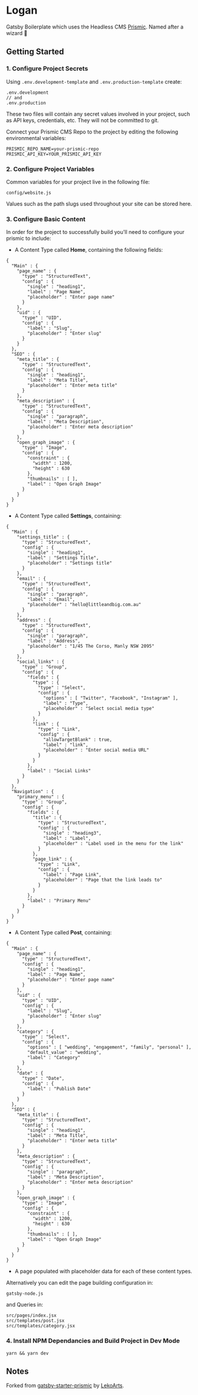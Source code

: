 # Logan

Gatsby Boilerplate which uses the Headless CMS [Prismic](https://prismic.io/). Named after a wizard 🧙

## Getting Started

### 1. Configure Project Secrets

Using `.env.development-template` and `.env.production-template` create:
```
.env.development
// and
.env.production
```

These two files will contain any secret values involved in your project, such as
API keys, credentials, etc. They will not be committed to git.

Connect your Prismic CMS Repo to the project by editing the following
environmental variables:
```
PRISMIC_REPO_NAME=your-prismic-repo
PRISMIC_API_KEY=YOUR_PRISMIC_API_KEY
```

### 2. Configure Project Variables
Common variables for your project live in the following file:
```
config/website.js
```
Values such as the path slugs used throughout your site can be stored here.

### 3. Configure Basic Content
In order for the project to successfully build you'll need to configure your prismic to include:

- A Content Type called **Home**, containing the following fields:
```
{
  "Main" : {
    "page_name" : {
      "type" : "StructuredText",
      "config" : {
        "single" : "heading1",
        "label" : "Page Name",
        "placeholder" : "Enter page name"
      }
    },
    "uid" : {
      "type" : "UID",
      "config" : {
        "label" : "Slug",
        "placeholder" : "Enter slug"
      }
    }
  },
  "SEO" : {
    "meta_title" : {
      "type" : "StructuredText",
      "config" : {
        "single" : "heading1",
        "label" : "Meta Title",
        "placeholder" : "Enter meta title"
      }
    },
    "meta_description" : {
      "type" : "StructuredText",
      "config" : {
        "single" : "paragraph",
        "label" : "Meta Description",
        "placeholder" : "Enter meta description"
      }
    },
    "open_graph_image" : {
      "type" : "Image",
      "config" : {
        "constraint" : {
          "width" : 1200,
          "height" : 630
        },
        "thumbnails" : [ ],
        "label" : "Open Graph Image"
      }
    }
  }
}
```

- A Content Type called **Settings**, containing:
```
{
  "Main" : {
    "settings_title" : {
      "type" : "StructuredText",
      "config" : {
        "single" : "heading1",
        "label" : "Settings Title",
        "placeholder" : "Settings title"
      }
    },
    "email" : {
      "type" : "StructuredText",
      "config" : {
        "single" : "paragraph",
        "label" : "Email",
        "placeholder" : "hello@littleandbig.com.au"
      }
    },
    "address" : {
      "type" : "StructuredText",
      "config" : {
        "single" : "paragraph",
        "label" : "Address",
        "placeholder" : "1/45 The Corso, Manly NSW 2095"
      }
    },
    "social_links" : {
      "type" : "Group",
      "config" : {
        "fields" : {
          "type" : {
            "type" : "Select",
            "config" : {
              "options" : [ "Twitter", "Facebook", "Instagram" ],
              "label" : "Type",
              "placeholder" : "Select social media type"
            }
          },
          "link" : {
            "type" : "Link",
            "config" : {
              "allowTargetBlank" : true,
              "label" : "link",
              "placeholder" : "Enter social media URL"
            }
          }
        },
        "label" : "Social Links"
      }
    }
  },
  "Navigation" : {
    "primary_menu" : {
      "type" : "Group",
      "config" : {
        "fields" : {
          "title" : {
            "type" : "StructuredText",
            "config" : {
              "single" : "heading3",
              "label" : "Label",
              "placeholder" : "Label used in the menu for the link"
            }
          },
          "page_link" : {
            "type" : "Link",
            "config" : {
              "label" : "Page Link",
              "placeholder" : "Page that the link leads to"
            }
          }
        },
        "label" : "Primary Menu"
      }
    }
  }
}
```

- A Content Type called **Post**, containing:
```
{
  "Main" : {
    "page_name" : {
      "type" : "StructuredText",
      "config" : {
        "single" : "heading1",
        "label" : "Page Name",
        "placeholder" : "Enter page name"
      }
    },
    "uid" : {
      "type" : "UID",
      "config" : {
        "label" : "Slug",
        "placeholder" : "Enter slug"
      }
    },
    "category" : {
      "type" : "Select",
      "config" : {
        "options" : [ "wedding", "engagement", "family", "personal" ],
        "default_value" : "wedding",
        "label" : "Category"
      }
    },
    "date" : {
      "type" : "Date",
      "config" : {
        "label" : "Publish Date"
      }
    }
  },
  "SEO" : {
    "meta_title" : {
      "type" : "StructuredText",
      "config" : {
        "single" : "heading1",
        "label" : "Meta Title",
        "placeholder" : "Enter meta title"
      }
    },
    "meta_description" : {
      "type" : "StructuredText",
      "config" : {
        "single" : "paragraph",
        "label" : "Meta Description",
        "placeholder" : "Enter meta description"
      }
    },
    "open_graph_image" : {
      "type" : "Image",
      "config" : {
        "constraint" : {
          "width" : 1200,
          "height" : 630
        },
        "thumbnails" : [ ],
        "label" : "Open Graph Image"
      }
    }
  }
}
```

- A page populated with placeholder data for each of these content types.

Alternatively you can edit the page building configuration in:
```
gatsby-node.js
```
and Queries in:
```
src/pages/index.jsx
src/templates/post.jsx
src/templates/category.jsx
```

### 4. Install NPM Dependancies and Build Project in Dev Mode

```
yarn && yarn dev
```


## Notes

Forked from [gatsby-starter-prismic](https://github.com/LekoArts/gatsby-starter-prismic/) by [LekoArts](https://github.com/LekoArts).
